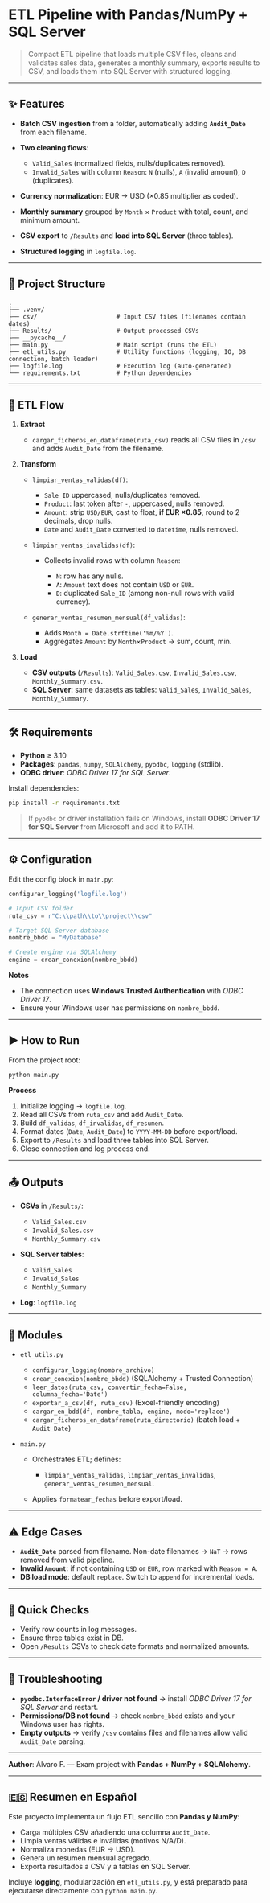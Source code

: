 # ETL Pipeline with Pandas/NumPy + SQL Server

> Compact ETL pipeline that loads multiple CSV files, cleans and validates sales data, generates a monthly summary, exports results to CSV, and loads them into SQL Server with structured logging.

---

## ✨ Features

* **Batch CSV ingestion** from a folder, automatically adding **`Audit_Date`** from each filename.
* **Two cleaning flows**:

  * `Valid_Sales` (normalized fields, nulls/duplicates removed).
  * `Invalid_Sales` with column `Reason`: `N` (nulls), `A` (invalid amount), `D` (duplicates).
* **Currency normalization**: EUR → USD (×0.85 multiplier as coded).
* **Monthly summary** grouped by `Month` × `Product` with total, count, and minimum amount.
* **CSV export** to `/Results` and **load into SQL Server** (three tables).
* **Structured logging** in `logfile.log`.

---

## 📂 Project Structure

```
.
├── .venv/
├── csv/                      # Input CSV files (filenames contain dates)
├── Results/                  # Output processed CSVs
├── __pycache__/
├── main.py                   # Main script (runs the ETL)
├── etl_utils.py              # Utility functions (logging, IO, DB connection, batch loader)
├── logfile.log               # Execution log (auto-generated)
└── requirements.txt          # Python dependencies
```

---

## 🔁 ETL Flow

1. **Extract**

   * `cargar_ficheros_en_dataframe(ruta_csv)` reads all CSV files in `/csv` and adds `Audit_Date` from the filename.
2. **Transform**

   * `limpiar_ventas_validas(df)`:

     * `Sale_ID` uppercased, nulls/duplicates removed.
     * `Product`: last token after `-`, uppercased, nulls removed.
     * `Amount`: strip `USD/EUR`, cast to float, **if EUR ×0.85**, round to 2 decimals, drop nulls.
     * `Date` and `Audit_Date` converted to `datetime`, nulls removed.
   * `limpiar_ventas_invalidas(df)`:

     * Collects invalid rows with column `Reason`:

       * `N`: row has any nulls.
       * `A`: `Amount` text does not contain `USD` or `EUR`.
       * `D`: duplicated `Sale_ID` (among non-null rows with valid currency).
   * `generar_ventas_resumen_mensual(df_validas)`:

     * Adds `Month = Date.strftime('%m/%Y')`.
     * Aggregates `Amount` by `Month`×`Product` → sum, count, min.
3. **Load**

   * **CSV outputs** (`/Results`): `Valid_Sales.csv`, `Invalid_Sales.csv`, `Monthly_Summary.csv`.
   * **SQL Server**: same datasets as tables: `Valid_Sales`, `Invalid_Sales`, `Monthly_Summary`.

---

## 🛠️ Requirements

* **Python** ≥ 3.10
* **Packages**: `pandas`, `numpy`, `SQLAlchemy`, `pyodbc`, `logging` (stdlib).
* **ODBC driver**: *ODBC Driver 17 for SQL Server*.

Install dependencies:

```bash
pip install -r requirements.txt
```

> If `pyodbc` or driver installation fails on Windows, install **ODBC Driver 17 for SQL Server** from Microsoft and add it to PATH.

---

## ⚙️ Configuration

Edit the config block in `main.py`:

```python
configurar_logging('logfile.log')

# Input CSV folder
ruta_csv = r"C:\\path\\to\\project\\csv"

# Target SQL Server database
nombre_bbdd = "MyDatabase"

# Create engine via SQLAlchemy
engine = crear_conexion(nombre_bbdd)
```

**Notes**

* The connection uses **Windows Trusted Authentication** with *ODBC Driver 17*.
* Ensure your Windows user has permissions on `nombre_bbdd`.

---

## ▶️ How to Run

From the project root:

```bash
python main.py
```

**Process**

1. Initialize logging → `logfile.log`.
2. Read all CSVs from `ruta_csv` and add `Audit_Date`.
3. Build `df_validas`, `df_invalidas`, `df_resumen`.
4. Format dates (`Date`, `Audit_Date`) to `YYYY-MM-DD` before export/load.
5. Export to `/Results` and load three tables into SQL Server.
6. Close connection and log process end.

---

## 📤 Outputs

* **CSVs** in `/Results/`:

  * `Valid_Sales.csv`
  * `Invalid_Sales.csv`
  * `Monthly_Summary.csv`
* **SQL Server tables**:

  * `Valid_Sales`
  * `Invalid_Sales`
  * `Monthly_Summary`
* **Log**: `logfile.log`

---

## 🧱 Modules

* `etl_utils.py`

  * `configurar_logging(nombre_archivo)`
  * `crear_conexion(nombre_bbdd)` (SQLAlchemy + Trusted Connection)
  * `leer_datos(ruta_csv, convertir_fecha=False, columna_fecha='Date')`
  * `exportar_a_csv(df, ruta_csv)` (Excel-friendly encoding)
  * `cargar_en_bdd(df, nombre_tabla, engine, modo='replace')`
  * `cargar_ficheros_en_dataframe(ruta_directorio)` (batch load + `Audit_Date`)
* `main.py`

  * Orchestrates ETL; defines:

    * `limpiar_ventas_validas`, `limpiar_ventas_invalidas`, `generar_ventas_resumen_mensual`.
  * Applies `formatear_fechas` before export/load.

---

## ⚠️ Edge Cases

* **`Audit_Date`** parsed from filename. Non-date filenames → `NaT` → rows removed from valid pipeline.
* **Invalid `Amount`**: if not containing `USD` or `EUR`, row marked with `Reason = A`.
* **DB load mode**: default `replace`. Switch to `append` for incremental loads.

---

## 🧪 Quick Checks

* Verify row counts in log messages.
* Ensure three tables exist in DB.
* Open `/Results` CSVs to check date formats and normalized amounts.

---

## 🧩 Troubleshooting

* **`pyodbc.InterfaceError` / driver not found** → install *ODBC Driver 17 for SQL Server* and restart.
* **Permissions/DB not found** → check `nombre_bbdd` exists and your Windows user has rights.
* **Empty outputs** → verify `/csv` contains files and filenames allow valid `Audit_Date` parsing.

---

**Author**: Álvaro F. — Exam project with **Pandas + NumPy + SQLAlchemy**.

---

## 🇪🇸 Resumen en Español

Este proyecto implementa un flujo ETL sencillo con **Pandas y NumPy**:

* Carga múltiples CSV añadiendo una columna `Audit_Date`.
* Limpia ventas válidas e inválidas (motivos N/A/D).
* Normaliza monedas (EUR → USD).
* Genera un resumen mensual agregado.
* Exporta resultados a CSV y a tablas en SQL Server.

Incluye **logging**, modularización en `etl_utils.py`, y está preparado para ejecutarse directamente con `python main.py`.
